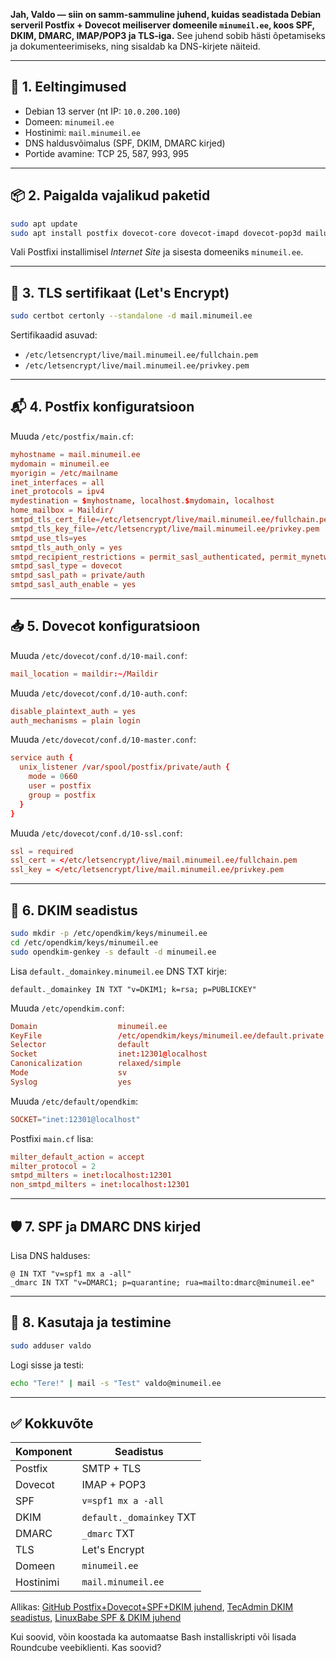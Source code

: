 **Jah, Valdo — siin on samm-sammuline juhend, kuidas seadistada Debian serveril Postfix + Dovecot meiliserver domeenile `minumeil.ee`, koos SPF, DKIM, DMARC, IMAP/POP3 ja TLS-iga.** See juhend sobib hästi õpetamiseks ja dokumenteerimiseks, ning sisaldab ka DNS-kirjete näiteid.

---

## 🧱 1. Eeltingimused

- Debian 13 server (nt IP: `10.0.200.100`)
- Domeen: `minumeil.ee`
- Hostinimi: `mail.minumeil.ee`
- DNS haldusvõimalus (SPF, DKIM, DMARC kirjed)
- Portide avamine: TCP 25, 587, 993, 995

---

## 📦 2. Paigalda vajalikud paketid

```bash
sudo apt update
sudo apt install postfix dovecot-core dovecot-imapd dovecot-pop3d mailutils certbot python3-certbot-nginx opendkim opendkim-tools
```

Vali Postfixi installimisel *Internet Site* ja sisesta domeeniks `minumeil.ee`.

---

## 🔐 3. TLS sertifikaat (Let's Encrypt)

```bash
sudo certbot certonly --standalone -d mail.minumeil.ee
```

Sertifikaadid asuvad:  
- `/etc/letsencrypt/live/mail.minumeil.ee/fullchain.pem`
- `/etc/letsencrypt/live/mail.minumeil.ee/privkey.pem`

---

## 📬 4. Postfix konfiguratsioon

Muuda `/etc/postfix/main.cf`:

```conf
myhostname = mail.minumeil.ee
mydomain = minumeil.ee
myorigin = /etc/mailname
inet_interfaces = all
inet_protocols = ipv4
mydestination = $myhostname, localhost.$mydomain, localhost
home_mailbox = Maildir/
smtpd_tls_cert_file=/etc/letsencrypt/live/mail.minumeil.ee/fullchain.pem
smtpd_tls_key_file=/etc/letsencrypt/live/mail.minumeil.ee/privkey.pem
smtpd_use_tls=yes
smtpd_tls_auth_only = yes
smtpd_recipient_restrictions = permit_sasl_authenticated, permit_mynetworks, reject_unauth_destination
smtpd_sasl_type = dovecot
smtpd_sasl_path = private/auth
smtpd_sasl_auth_enable = yes
```

---

## 📥 5. Dovecot konfiguratsioon

Muuda `/etc/dovecot/conf.d/10-mail.conf`:

```conf
mail_location = maildir:~/Maildir
```

Muuda `/etc/dovecot/conf.d/10-auth.conf`:

```conf
disable_plaintext_auth = yes
auth_mechanisms = plain login
```

Muuda `/etc/dovecot/conf.d/10-master.conf`:

```conf
service auth {
  unix_listener /var/spool/postfix/private/auth {
    mode = 0660
    user = postfix
    group = postfix
  }
}
```

Muuda `/etc/dovecot/conf.d/10-ssl.conf`:

```conf
ssl = required
ssl_cert = </etc/letsencrypt/live/mail.minumeil.ee/fullchain.pem
ssl_key = </etc/letsencrypt/live/mail.minumeil.ee/privkey.pem
```

---

## 🔏 6. DKIM seadistus

```bash
sudo mkdir -p /etc/opendkim/keys/minumeil.ee
cd /etc/opendkim/keys/minumeil.ee
sudo opendkim-genkey -s default -d minumeil.ee
```

Lisa `default._domainkey.minumeil.ee` DNS TXT kirje:

```
default._domainkey IN TXT "v=DKIM1; k=rsa; p=PUBLICKEY"
```

Muuda `/etc/opendkim.conf`:

```conf
Domain                  minumeil.ee
KeyFile                 /etc/opendkim/keys/minumeil.ee/default.private
Selector                default
Socket                  inet:12301@localhost
Canonicalization        relaxed/simple
Mode                    sv
Syslog                  yes
```

Muuda `/etc/default/opendkim`:

```conf
SOCKET="inet:12301@localhost"
```

Postfixi `main.cf` lisa:

```conf
milter_default_action = accept
milter_protocol = 2
smtpd_milters = inet:localhost:12301
non_smtpd_milters = inet:localhost:12301
```

---

## 🛡️ 7. SPF ja DMARC DNS kirjed

Lisa DNS halduses:

```
@ IN TXT "v=spf1 mx a -all"
_dmarc IN TXT "v=DMARC1; p=quarantine; rua=mailto:dmarc@minumeil.ee"
```

---

## 👤 8. Kasutaja ja testimine

```bash
sudo adduser valdo
```

Logi sisse ja testi:

```bash
echo "Tere!" | mail -s "Test" valdo@minumeil.ee
```

---

## ✅ Kokkuvõte

| Komponent | Seadistus |
|----------|-----------|
| Postfix | SMTP + TLS |
| Dovecot | IMAP + POP3 |
| SPF | `v=spf1 mx a -all` |
| DKIM | `default._domainkey` TXT |
| DMARC | `_dmarc` TXT |
| TLS | Let's Encrypt |
| Domeen | `minumeil.ee` |
| Hostinimi | `mail.minumeil.ee` |

Allikas: [GitHub Postfix+Dovecot+SPF+DKIM juhend](https://gist.github.com/howyay/57982e6ba9eedd3a5662c518f1b985c7), [TecAdmin DKIM seadistus](https://tecadmin.net/setup-dkim-with-postfix-on-ubuntu-debian/), [LinuxBabe SPF & DKIM juhend](https://www.linuxbabe.com/mail-server/spf-dkim-postfix-debian-server)

Kui soovid, võin koostada ka automaatse Bash installiskripti või lisada Roundcube veebiklienti. Kas soovid?
